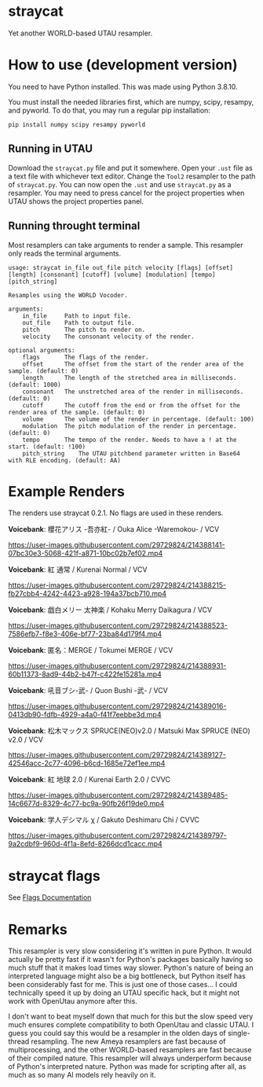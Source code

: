 # straycat
 Yet another WORLD-based UTAU resampler.

# How to use (development version)
 You need to have Python installed. This was made using Python 3.8.10.
 
 You must install the needed libraries first, which are numpy, scipy, resampy, and pyworld. To do that, you may run a regular pip installation:
 
```
pip install numpy scipy resampy pyworld
```
 
## Running in UTAU
 Download the `straycat.py` file and put it somewhere. Open your `.ust` file as a text file with whichever text editor. Change the `Tool2` resampler to the path of `straycat.py`. You can now open the `.ust` and use `straycat.py` as a resampler. You may need to press cancel for the project properties when UTAU shows the project properties panel.
 
## Running throught terminal
 Most resamplers can take arguments to render a sample. This resampler only reads the terminal arguments.
 
```
usage: straycat in_file out_file pitch velocity [flags] [offset] [length] [consonant] [cutoff] [volume] [modulation] [tempo] [pitch_string]

Resamples using the WORLD Vocoder.

arguments:
	in_file		Path to input file.
	out_file	Path to output file.
	pitch		The pitch to render on.
	velocity	The consonant velocity of the render.

optional arguments:
	flags		The flags of the render.
	offset		The offset from the start of the render area of the sample. (default: 0)
	length		The length of the stretched area in milliseconds. (default: 1000)
	consonant	The unstretched area of the render in milliseconds. (default: 0)
	cutoff		The cutoff from the end or from the offset for the render area of the sample. (default: 0)
	volume		The volume of the render in percentage. (default: 100)
	modulation	The pitch modulation of the render in percentage. (default: 0)
	tempo		The tempo of the render. Needs to have a ! at the start. (default: !100)
	pitch_string	The UTAU pitchbend parameter written in Base64 with RLE encoding. (default: AA)
```

# Example Renders

 The renders use straycat 0.2.1. No flags are used in these renders.

**Voicebank**: 櫻花アリス -吾亦紅- / Ouka Alice -Waremokou- / VCV

https://user-images.githubusercontent.com/29729824/214388141-07bc30e3-5068-421f-a871-10bc02b7ef02.mp4

**Voicebank**: 紅 通常 / Kurenai Normal / VCV

https://user-images.githubusercontent.com/29729824/214388215-fb27cbb4-4242-4423-a928-194a37bcb710.mp4

**Voicebank**: 戯白メリー 太神楽 / Kohaku Merry Daikagura / VCV

https://user-images.githubusercontent.com/29729824/214388523-7586efb7-f8e3-406e-bf77-23ba84d179f4.mp4

**Voicebank**: 匿名：MERGE / Tokumei MERGE / VCV

https://user-images.githubusercontent.com/29729824/214388931-60b11373-8ad9-44b2-b47f-c422fe15281a.mp4

**Voicebank**: 吼音ブシ-武- / Quon Bushi -武- / VCV

https://user-images.githubusercontent.com/29729824/214389016-0413db90-fdfb-4929-a4a0-f41f7eebbe3d.mp4

**Voicebank**: 松木マックス SPRUCE(NEO)v2.0 / Matsuki Max SPRUCE (NEO) v2.0 / VCV

https://user-images.githubusercontent.com/29729824/214389127-42546acc-2c77-4096-b6cd-1685e72ef1ee.mp4

**Voicebank**: 紅 地球 2.0 / Kurenai Earth 2.0 / CVVC

https://user-images.githubusercontent.com/29729824/214389485-14c6677d-8329-4c77-bc9a-90fb26f19de0.mp4

**Voicebank**: 学人デシマル χ / Gakuto Deshimaru Chi / CVVC

https://user-images.githubusercontent.com/29729824/214389797-9a2cdbf9-960d-4f1a-8efd-8266dcd1cacc.mp4

# straycat flags

See [Flags Documentation](flag_docs.md)

# Remarks
 This resampler is very slow considering it's written in pure Python. It would actually be pretty fast if it wasn't for Python's packages basically having so much stuff that it makes load times way slower. Python's nature of being an interpreted language might also be a big bottleneck, but Python itself has been considerably fast for me. This is just one of those cases... I could technically speed it up by doing an UTAU specific hack, but it might not work with OpenUtau anymore after this.
 
 I don't want to beat myself down that much for this but the slow speed very much ensures complete compatibility to both OpenUtau and classic UTAU. I guess you could say this would be a resampler in the olden days of single-thread resampling. The new Ameya resamplers are fast because of multiprocessing, and the other WORLD-based resamplers are fast because of their compiled nature. This resampler will always underperform because of Python's interpreted nature. Python was made for scripting after all, as much as so many AI models rely heavily on it.
